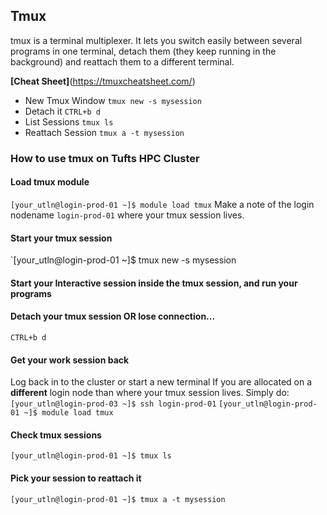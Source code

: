 ## Tmux
tmux is a terminal multiplexer. 
It lets you switch easily between several programs in one terminal, detach them (they keep running in the background) and reattach them to a different terminal.

**[Cheat Sheet]**(https://tmuxcheatsheet.com/)

- New Tmux Window `tmux new -s mysession`
- Detach it `CTRL+b d`
- List Sessions `tmux ls`
- Reattach Session `tmux a -t mysession`

### How to use tmux on Tufts HPC Cluster

#### Load tmux module
`[your_utln@login-prod-01 ~]$ module load tmux`
Make a note of the login nodename `login-prod-01` where your tmux session lives.

#### Start your tmux session
`[your_utln@login-prod-01 ~]$ tmux new -s mysession

#### Start your Interactive session inside the tmux session, and run your programs

#### Detach your tmux session OR lose connection...
`CTRL+b d`
#### Get your work session back
Log back in to the cluster or start a new terminal
If you are allocated on a **different** login node than where your tmux session lives. Simply do: 
`[your_utln@login-prod-03 ~]$ ssh login-prod-01`
`[your_utln@login-prod-01 ~]$ module load tmux`

#### Check tmux sessions
`[your_utln@login-prod-01 ~]$ tmux ls`

#### Pick your session to reattach it
`[your_utln@login-prod-01 ~]$ tmux a -t mysession`
